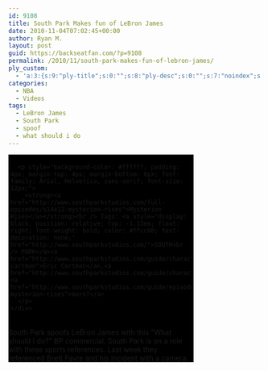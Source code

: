 ```yaml
---
id: 9108
title: South Park Makes fun of LeBron James
date: 2010-11-04T07:02:45+00:00
author: Ryan M.
layout: post
guid: https://backseatfan.com/?p=9108
permalink: /2010/11/south-park-makes-fun-of-lebron-james/
ply_custom:
  - 'a:3:{s:9:"ply-title";s:0:"";s:8:"ply-desc";s:0:"";s:7:"noindex";s:0:"";}'
categories:
  - NBA
  - Videos
tags:
  - LeBron James
  - South Park
  - spoof
  - what should i do
---
```


<div class="entry">
  <div style="background-color: #000000; width: 368px;">
    <div style="padding: 4px;">
      </p>

      <p style="background-color: #ffffff; padding: 4px; margin-top: 4px; margin-bottom: 0px; font-family: Arial, Helvetica, sans-serif; font-size: 12px;">
        <strong><a href="http://www.southparkstudios.com/full-episodes/s14e12-mysterion-rises">Mysterion Rises</a></strong><br /> Tags: <a style="display: block; position: relative; top: -1.33em; float: right; font-weight: bold; color: #ffcc00; text-decoration: none;" href="http://www.southparkstudios.com/">SOUTH<br /> PARK</a><a href="http://www.southparkstudios.com/guide/characters/eric-cartman">Eric Cartman</a>,<a href="http://www.southparkstudios.com/guide/characters/mysterion">Mysterion</a>,<a href="http://www.southparkstudios.com/guide/episodes/s14e12-mysterion-rises">more?</a>
      </p>
    </div>
  </div>

  <p>
    South Park spoofs LeBron James with this "What should I do?" BP commercial. South Park is on a role with these sports references. Last week they referenced Brett Favre and his incident with a camera.
  </p>
</div>

